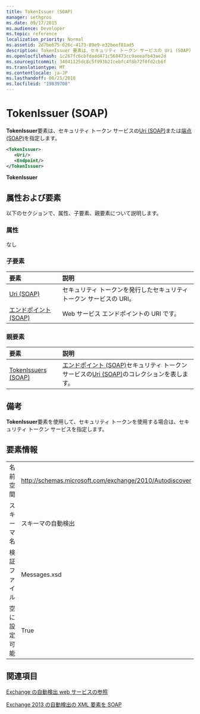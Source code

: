 ```yaml
---
title: TokenIssuer (SOAP)
manager: sethgros
ms.date: 09/17/2015
ms.audience: Developer
ms.topic: reference
localization_priority: Normal
ms.assetid: 2d7be675-626c-4173-89e9-e32beef81ad5
description: TokenIssuer 要素は、セキュリティ トークン サービスの Uri (SOAP) または端点 (SOAP) を指定します。
ms.openlocfilehash: 1c267fc6cbfdadd471c568473cc9aeeafb43ae2d
ms.sourcegitcommit: 34041125dc8c5f993b21cebfc4f8b72f0fd2cb6f
ms.translationtype: MT
ms.contentlocale: ja-JP
ms.lasthandoff: 06/25/2018
ms.locfileid: "19839708"
---
```

# <a name="tokenissuer-soap"></a>TokenIssuer (SOAP)

**TokenIssuer**要素は、セキュリティ トークン サービスの[Uri (SOAP)](uri-soap.md)または[端点 (SOAP)](endpoint-soap.md)を指定します。 
  
```XML
<TokenIssuer>
   <Uri/>
   <Endpoint/>
</TokenIssuer>
```

 **TokenIssuer**
## <a name="attributes-and-elements"></a>属性および要素

以下のセクションで、属性、子要素、親要素について説明します。
  
### <a name="attributes"></a>属性

なし
  
### <a name="child-elements"></a>子要素

|**要素**|**説明**|
|:-----|:-----|
|[Uri (SOAP)](uri-soap.md) <br/> |セキュリティ トークンを発行したセキュリティ トークン サービスの URI。  <br/> |
|[エンドポイント (SOAP)](endpoint-soap.md) <br/> |Web サービス エンドポイントの URI です。  <br/> |
   
### <a name="parent-elements"></a>親要素

|**要素**|**説明**|
|:-----|:-----|
|[TokenIssuers (SOAP)](tokenissuers-soap.md) <br/> |[エンドポイント (SOAP)](endpoint-soap.md)セキュリティ トークン サービスの[Uri (SOAP)](uri-soap.md)のコレクションを表します。  <br/> |
   
## <a name="remarks"></a>備考

**TokenIssuer**要素を使用して、セキュリティ トークンを使用する場合は、セキュリティ トークン サービスを指定します。 
  
## <a name="element-information"></a>要素情報

|||
|:-----|:-----|
|名前空間  <br/> |http://schemas.microsoft.com/exchange/2010/Autodiscover  <br/> |
|スキーマ名  <br/> |スキーマの自動検出  <br/> |
|検証ファイル  <br/> |Messages.xsd  <br/> |
|空に設定可能  <br/> |True  <br/> |
   
## <a name="see-also"></a>関連項目



[Exchange の自動検出 web サービスの参照](autodiscover-web-service-reference-for-exchange.md)
  
[Exchange 2013 の自動検出の XML 要素を SOAP](soap-autodiscover-xml-elements-for-exchange-2013.md)

